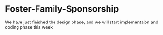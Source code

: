 # Foster-Family-Sponsorship
We have just finished the design phase, and we will start implementaion and coding phase this week
